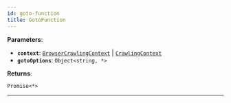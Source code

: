 ```yaml
---
id: goto-function
title: GotoFunction
---
```


<a name="gotofunction"></a>

**Parameters**:

- **`context`**: [`BrowserCrawlingContext`](../typedefs/browser-crawling-context) | [`CrawlingContext`](../typedefs/crawling-context)
- **`gotoOptions`**: `Object<string, *>`

**Returns**:

`Promise<*>`

---
